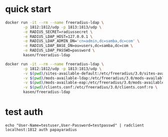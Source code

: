 
# quick start


```sh
docker run -it --rm --name freeradius-ldap \
        -p 1812:1812/udp -p 1813:1813/udp \
        -e RADIUS_SECRET=radiussecret \
        -e RADIUS_LDAP_HOST=127.0.0.1 \
        -e RADIUS_LDAP_ADMIN_DN='cn=admin,dc=samba,dc=com' \
        -e RADIUS_LDAP_BASE_DN=ou=users,dc=samba,dc=com \
        -e RADIUS_LDAP_PASSWD=password \
        kasen/freeradius-ldap
```

```sh
docker run -it --rm --name freeradius-ldap \
        -p 1812:1812/udp -p 1813:1813/udp \
        -v $(pwd)/sites-available-default:/etc/freeradius/3.0/sites-available/default:ro \
        -v $(pwd)/mods-available-ldap:/etc/freeradius/3.0/mods-available/ldap \
        -v $(pwd)/mods-available-eap:/etc/freeradius/3.0/mods-available/eap:ro \
        -v $(pwd)/clients.conf:/etc/freeradius/3.0/clients.conf:ro \
        kasen/freeradius-ldap

```


# test auth

    echo "User-Name=testuser,User-Password=testpasswd" | radclient localhost:1812 auth papayaradius
